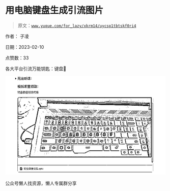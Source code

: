 # 用电脑键盘生成引流图片

> 原文：[`www.yuque.com/for_lazy/xkrm14/uycsp1tbtskf0ri4`](https://www.yuque.com/for_lazy/xkrm14/uycsp1tbtskf0ri4)



作者： 子凌



日期：2023-02-10



点赞数：33



各大平台引流万能钥匙：键盘🐶



![](img/088bf789d5dc8a3b32c810012ec61278.png)  

公众号懒人找资源，懒人专属群分享

</ne-p>